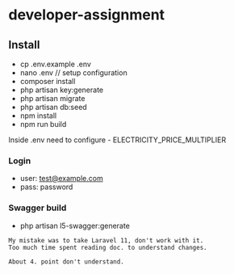 # developer-assignment

## Install
- cp .env.example .env
- nano .env // setup configuration
- composer install
- php artisan key:generate
- php artisan migrate
- php artisan db:seed
- npm install
- npm run build

Inside .env need to configure - ELECTRICITY_PRICE_MULTIPLIER 

### Login
- user: test@example.com
- pass: password

### Swagger build
- php artisan l5-swagger:generate


```
My mistake was to take Laravel 11, don't work with it.
Too much time spent reading doc. to understand changes.

About 4. point don't understand.
```
